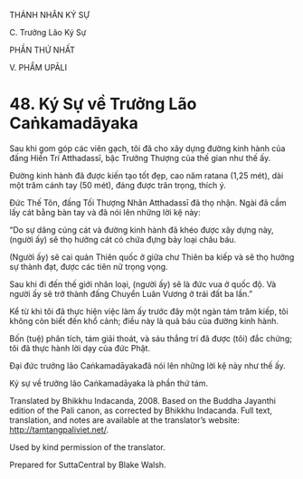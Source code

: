 THÁNH NHÂN KÝ SỰ

C. Trưởng Lão Ký Sự

PHẦN THỨ NHẤT

V. PHẨM UPĀLI

# 48\. Ký Sự về Trưởng Lão Caṅkamadāyaka

Sau khi gom góp các viên gạch, tôi đã cho xây dựng đường kinh hành của đấng Hiền Trí Atthadassī, bậc Trưởng Thượng của thế gian như thế ấy.

Đường kinh hành đã được kiến tạo tốt đẹp, cao năm ratana (1,25 mét), dài một trăm cánh tay (50 mét), đáng được trân trọng, thích ý.

Đức Thế Tôn, đấng Tối Thượng Nhân Atthadassī đã thọ nhận. Ngài đã cầm lấy cát bằng bàn tay và đã nói lên những lời kệ này:

“Do sự dâng cúng cát và đường kinh hành đã khéo được xây dựng này, (người ấy) sẽ thọ hưởng cát có chứa đựng bảy loại châu báu.

(Người ấy) sẽ cai quản Thiên quốc ở giữa chư Thiên ba kiếp và sẽ thọ hưởng sự thành đạt, được các tiên nữ trọng vọng.

Sau khi đi đến thế giới nhân loại, (người ấy) sẽ là đức vua ở quốc độ. Và người ấy sẽ trở thành đấng Chuyển Luân Vương ở trái đất ba lần.”

Kể từ khi tôi đã thực hiện việc làm ấy trước đây một ngàn tám trăm kiếp, tôi không còn biết đến khổ cảnh; điều này là quả báu của đường kinh hành.

Bốn (tuệ) phân tích, tám giải thoát, và sáu thắng trí đã được (tôi) đắc chứng; tôi đã thực hành lời dạy của đức Phật.

Đại đức trưởng lão Caṅkamadāyakađã nói lên những lời kệ này như thế ấy.

Ký sự về trưởng lão Caṅkamadāyaka là phần thứ tám.

Translated by Bhikkhu Indacanda, 2008. Based on the Buddha Jayanthi edition of the Pali canon, as corrected by Bhikkhu Indacanda. Full text, translation, and notes are available at the translator’s website: http://tamtangpaliviet.net/.

Used by kind permission of the translator.

Prepared for SuttaCentral by Blake Walsh.